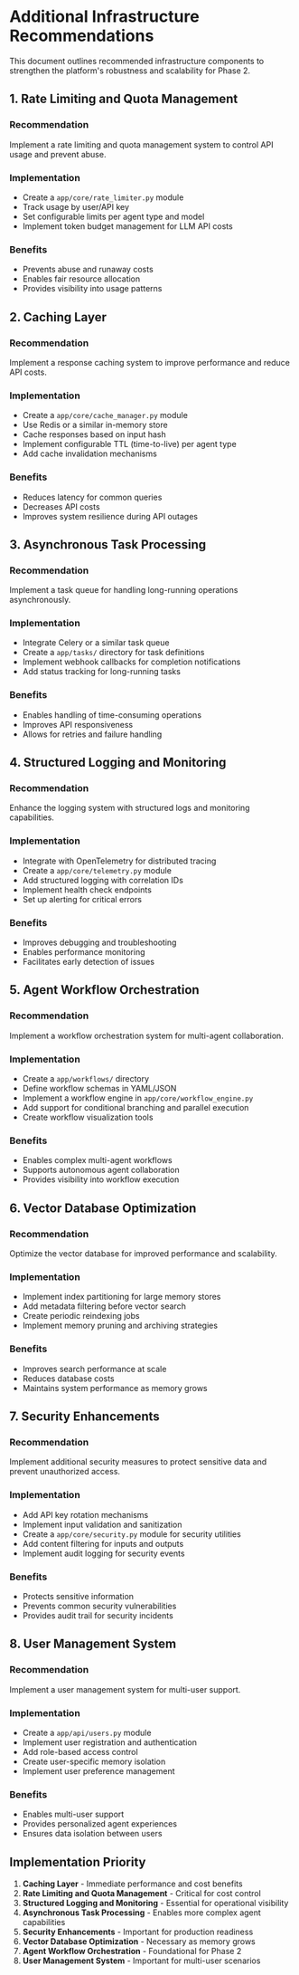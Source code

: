 # Additional Infrastructure Recommendations

This document outlines recommended infrastructure components to strengthen the platform's robustness and scalability for Phase 2.

## 1. Rate Limiting and Quota Management

### Recommendation

Implement a rate limiting and quota management system to control API usage and prevent abuse.

### Implementation

- Create a `app/core/rate_limiter.py` module
- Track usage by user/API key
- Set configurable limits per agent type and model
- Implement token budget management for LLM API costs

### Benefits

- Prevents abuse and runaway costs
- Enables fair resource allocation
- Provides visibility into usage patterns

## 2. Caching Layer

### Recommendation

Implement a response caching system to improve performance and reduce API costs.

### Implementation

- Create a `app/core/cache_manager.py` module
- Use Redis or a similar in-memory store
- Cache responses based on input hash
- Implement configurable TTL (time-to-live) per agent type
- Add cache invalidation mechanisms

### Benefits

- Reduces latency for common queries
- Decreases API costs
- Improves system resilience during API outages

## 3. Asynchronous Task Processing

### Recommendation

Implement a task queue for handling long-running operations asynchronously.

### Implementation

- Integrate Celery or a similar task queue
- Create a `app/tasks/` directory for task definitions
- Implement webhook callbacks for completion notifications
- Add status tracking for long-running tasks

### Benefits

- Enables handling of time-consuming operations
- Improves API responsiveness
- Allows for retries and failure handling

## 4. Structured Logging and Monitoring

### Recommendation

Enhance the logging system with structured logs and monitoring capabilities.

### Implementation

- Integrate with OpenTelemetry for distributed tracing
- Create a `app/core/telemetry.py` module
- Add structured logging with correlation IDs
- Implement health check endpoints
- Set up alerting for critical errors

### Benefits

- Improves debugging and troubleshooting
- Enables performance monitoring
- Facilitates early detection of issues

## 5. Agent Workflow Orchestration

### Recommendation

Implement a workflow orchestration system for multi-agent collaboration.

### Implementation

- Create a `app/workflows/` directory
- Define workflow schemas in YAML/JSON
- Implement a workflow engine in `app/core/workflow_engine.py`
- Add support for conditional branching and parallel execution
- Create workflow visualization tools

### Benefits

- Enables complex multi-agent workflows
- Supports autonomous agent collaboration
- Provides visibility into workflow execution

## 6. Vector Database Optimization

### Recommendation

Optimize the vector database for improved performance and scalability.

### Implementation

- Implement index partitioning for large memory stores
- Add metadata filtering before vector search
- Create periodic reindexing jobs
- Implement memory pruning and archiving strategies

### Benefits

- Improves search performance at scale
- Reduces database costs
- Maintains system performance as memory grows

## 7. Security Enhancements

### Recommendation

Implement additional security measures to protect sensitive data and prevent unauthorized access.

### Implementation

- Add API key rotation mechanisms
- Implement input validation and sanitization
- Create a `app/core/security.py` module for security utilities
- Add content filtering for inputs and outputs
- Implement audit logging for security events

### Benefits

- Protects sensitive information
- Prevents common security vulnerabilities
- Provides audit trail for security incidents

## 8. User Management System

### Recommendation

Implement a user management system for multi-user support.

### Implementation

- Create a `app/api/users.py` module
- Implement user registration and authentication
- Add role-based access control
- Create user-specific memory isolation
- Implement user preference management

### Benefits

- Enables multi-user support
- Provides personalized agent experiences
- Ensures data isolation between users

## Implementation Priority

1. **Caching Layer** - Immediate performance and cost benefits
2. **Rate Limiting and Quota Management** - Critical for cost control
3. **Structured Logging and Monitoring** - Essential for operational visibility
4. **Asynchronous Task Processing** - Enables more complex agent capabilities
5. **Security Enhancements** - Important for production readiness
6. **Vector Database Optimization** - Necessary as memory grows
7. **Agent Workflow Orchestration** - Foundational for Phase 2
8. **User Management System** - Important for multi-user scenarios
